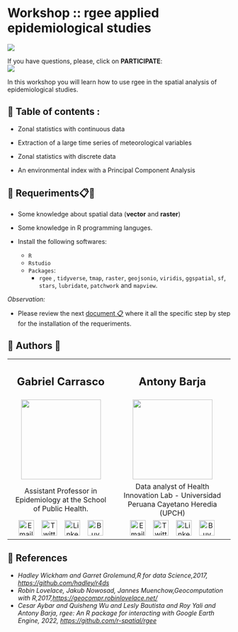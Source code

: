# **Workshop :: rgee applied epidemiological studies** 

<p>
 <img src="https://api.netlify.com/api/v1/badges/8f03c13e-1145-4998-9b0f-6ba813c4fe3a/deploy-status">
</p>

If you have questions, please, click on **PARTICIPATE**: <br>
[![](https://img.shields.io/badge/discussion-participate-brightgreen?style=for-the-badge&logo=github)](https://github.com/healthinnovation/epi-rgee/discussions/new)

In this workshop you will learn how to use rgee in the spatial analysis of epidemiological studies.
  

## 🔵 **Table of contents :**

- Zonal statistics with continuous data

- Extraction of a large time series of meteorological variables

- Zonal statistics with discrete data

- An environmental index with a Principal Component Analysis


## 🔵 **Requeriments**📋📌

* Some knowledge about spatial data (**vector** and **raster**)

* Some knowledge in R programming languges.

* Install the following softwares:

  * `R`
  * `Rstudio`
  * `Packages`:
    * `rgee` , `tidyverse`, `tmap`, `raster`, `geojsonio`, `viridis`, `ggspatial`, `sf`, `stars`, `lubridate`, `patchwork` and `mapview`.

*Observation:*
 - Please review the next [document 📋](https://healthinnovation.github.io/epi-rgee/) where it all the specific step by step for the installation of the requeriments. 


## 🔵 **Authors** 🏫

<table class="default" align="center">
  
  <tr align="center">
    <td><h2><b>Gabriel Carrasco</b></h2></td>
    <td><h2><b>Antony Barja</b></h2></td>
  </tr>
  
  <tr align="center">
    <td><img src="https://user-images.githubusercontent.com/23284899/151292843-4e69ef1e-288c-403b-a7c7-e5f60fe06cca.png" width='180px' align='center'></td>
    <td><img src="https://user-images.githubusercontent.com/23284899/151292854-47fbdc8b-f947-46ed-8af1-853a3f2d6d30.png" width='180px' align='center'></td>
  </tr>

  <tr align="center">
    <td>Assistant Professor in Epidemiology at the School of Public Health.</td>
    <td>Data analyst of Health Innovation Lab - Universidad Peruana Cayetano Heredia (UPCH)</td>
  </tr>

<tr align="center">
    <td>
      <a href="mailto:gavg712@gmail.com"><img border="0" alt="Email" src="https://assets.dryicons.com/uploads/icon/svg/8009/02dc3a5c-6504-4347-85fb-3f510cfecc45.svg" width="35" height="35"></a>&nbsp;&nbsp;&nbsp;
      <a href="https://twitter.com/gavg712"><img border="0" alt="Twitter" src="https://assets.dryicons.com/uploads/icon/svg/8385/c23f7ffc-ca8d-4246-8978-ce9f6d5bcc99.svg" width="35" height="35"></a>&nbsp;&nbsp;&nbsp;
      <a href="https://www.linkedin.com/in/gavg712"><img border="0" alt="LinkedIn" src="https://assets.dryicons.com/uploads/icon/svg/8337/a347cd89-1662-4421-be90-58e5e8004eae.svg" width="35" height="35"></a>&nbsp;&nbsp;&nbsp;
      <a href="#"><img border="0" alt="BuyMeACoffee" src="https://user-images.githubusercontent.com/23284899/163662071-ad32c5e8-139f-4563-80f6-9fa74959422d.jpg" width="35" height="35"></a>
    </td>
    <td>
      <a href="mailto:antony.barja8@gmail.com"><img border="0" alt="Email" src="https://assets.dryicons.com/uploads/icon/svg/8009/02dc3a5c-6504-4347-85fb-3f510cfecc45.svg" width="35" height="35"></a>&nbsp;&nbsp;&nbsp;
      <a href="https://twitter.com/antony_barja"><img border="0" alt="Twitter" src="https://assets.dryicons.com/uploads/icon/svg/8385/c23f7ffc-ca8d-4246-8978-ce9f6d5bcc99.svg" width="35" height="35"></a>&nbsp;&nbsp;&nbsp;
      <a href="https://www.linkedin.com/in/antonybarja/"><img border="0" alt="LinkedIn" src="https://assets.dryicons.com/uploads/icon/svg/8337/a347cd89-1662-4421-be90-58e5e8004eae.svg" width="35" height="35"></a>&nbsp;&nbsp;&nbsp;
      <a href="https://www.ko-fi.com/ambarja"><img border="0" alt="BuyMeACoffee" src="https://user-images.githubusercontent.com/23284899/163662071-ad32c5e8-139f-4563-80f6-9fa74959422d.jpg" width="35" height="35"></a>
    </td>
  </tr>

</table>

## 🔵 **References**

- *Hadley Wickham and Garret Grolemund,R for data Science,2017, https://github.com/hadley/r4ds*
- *Robin Lovelace, Jakub Nowosad, Jannes Muenchow,Geocomputation with R,2017,https://geocompr.robinlovelace.net/* 
- *Cesar Aybar and Quisheng Wu and Lesly Bautista and Roy Yali and Antony Barja, rgee: An R package for interacting with Google Earth Engine, 2022, https://github.com/r-spatial/rgee*

